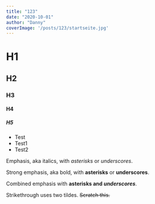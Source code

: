 ```yaml
---
title: "123"
date: "2020-10-01"
author: "Danny"
coverImage: '/posts/123/startseite.jpg'
---
```


# H1
## H2
### H3
#### H4
##### H5

- Test
- Test1
- Test2

Emphasis, aka italics, with *asterisks* or _underscores_.

Strong emphasis, aka bold, with **asterisks** or __underscores__.

Combined emphasis with **asterisks and _underscores_**.

Strikethrough uses two tildes. ~~Scratch this.~~